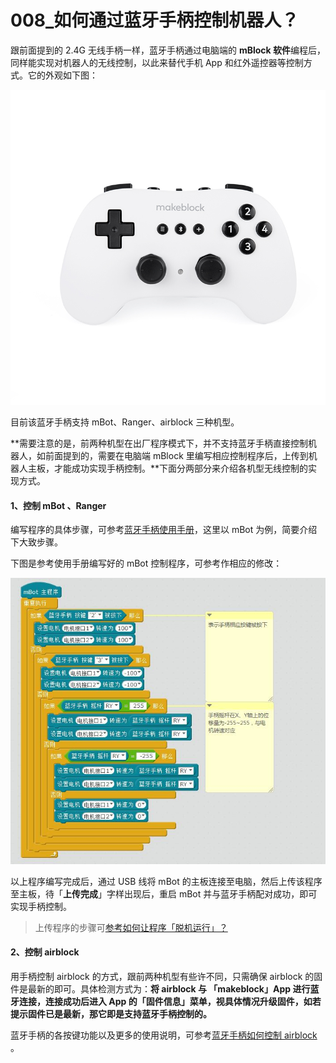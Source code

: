 # 008\_如何通过蓝牙手柄控制机器人？

跟前面提到的 2.4G 无线手柄一样，蓝牙手柄通过电脑端的 **mBlock 软件**编程后，同样能实现对机器人的无线控制，以此来替代手机 App 和红外遥控器等控制方式。它的外观如下图：

![&#x84DD;&#x7259;&#x624B;&#x67C4;](.gitbook/assets/lan-ya-shou-bing.jpg)

目前该蓝牙手柄支持 mBot、Ranger、airblock 三种机型。

**需要注意的是，前两种机型在出厂程序模式下，并不支持蓝牙手柄直接控制机器人，如前面提到的，需要在电脑端 mBlock 里编写相应控制程序后，上传到机器人主板，才能成功实现手柄控制。**下面分两部分来介绍各机型无线控制的实现方式。

#### 1、控制 mBot 、Ranger

编写程序的具体步骤，可参考[蓝牙手柄使用手册](http://download.makeblock.com/CN-Bluetooth%20Controller_User%20Manual.pdf)，这里以 mBot 为例，简要介绍下大致步骤。

下图是参考使用手册编写好的 mBot 控制程序，可参考作相应的修改：

![&#x84DD;&#x7259;&#x624B;&#x67C4;&#x63A7;&#x5236; mBot](.gitbook/assets/lan-ya-shou-bing-kong-zhi-mbot.jpg)

以上程序编写完成后，通过 USB 线将 mBot 的主板连接至电脑，然后上传该程序至主板，待「**上传完成**」字样出现后，重启 mBot 并与蓝牙手柄配对成功，即可实现手柄控制。

> 上传程序的步骤可[参考如何让程序「脱机运行」？](tips/ru-he-rang-cheng-xu-tuo-ji-yun-hang.md)

#### 2、控制 airblock

用手柄控制 airblock 的方式，跟前两种机型有些许不同，只需确保 airblock 的固件是最新的即可。具体检测方式为：**将 airblock 与 「makeblock」App 进行蓝牙连接，连接成功后进入 App 的「固件信息」菜单，视具体情况升级固件，如若提示固件已是最新，那它即是支持蓝牙手柄控制的。**

蓝牙手柄的各按键功能以及更多的使用说明，可参考[蓝牙手柄如何控制 airblock](http://cdnlab.makeblock.com/Airblock&%E8%93%9D%E7%89%99%E6%89%8B%E6%9F%84_%E6%93%8D%E4%BD%9C%E6%8C%87%E5%BC%95.pdf) 。

